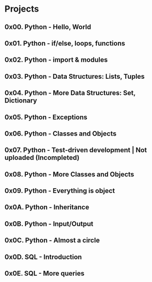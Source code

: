 # Projects

## 0x00. Python - Hello, World

## 0x01. Python - if/else, loops, functions

## 0x02. Python - import & modules

## 0x03. Python - Data Structures: Lists, Tuples

## 0x04. Python - More Data Structures: Set, Dictionary

## 0x05. Python - Exceptions

## 0x06. Python - Classes and Objects

## 0x07. Python - Test-driven development    |  Not uploaded (Incompleted)

## 0x08. Python - More Classes and Objects

## 0x09. Python - Everything is object

## 0x0A. Python - Inheritance

## 0x0B. Python - Input/Output

## 0x0C. Python - Almost a circle

## 0x0D. SQL - Introduction

## 0x0E. SQL - More queries
